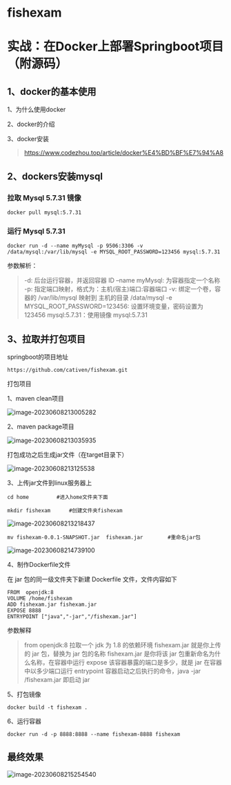 # fishexam
# 实战：在Docker上部署Springboot项目（附源码）

## 1、docker的基本使用

1、为什么使用docker

2、docker的介绍

3、docker安装

> https://www.codezhou.top/article/docker%E4%BD%BF%E7%94%A8

## 2、dockers安装mysql

### 拉取 Mysql 5.7.31 镜像

```shell
docker pull mysql:5.7.31
```

### 运行 Mysql 5.7.31

```shell
docker run -d --name myMysql -p 9506:3306 -v /data/mysql:/var/lib/mysql -e MYSQL_ROOT_PASSWORD=123456 mysql:5.7.31
```

参数解析：

> -d: 后台运行容器，并返回容器 ID
> –name myMysql: 为容器指定一个名称
> -p: 指定端口映射，格式为：主机(宿主)端口:容器端口
> -v: 绑定一个卷，容器的 /var/lib/mysql 映射到 主机的目录 /data/mysql
> -e MYSQL_ROOT_PASSWORD=123456: 设置环境变量，密码设置为 123456
> mysql:5.7.31：使用镜像 mysql:5.7.31

## 3、拉取并打包项目

springboot的项目地址

```
https://github.com/cativen/fishexam.git
```

打包项目

1、maven clean项目

![image-20230608213005282](https://gulimallcativen.oss-cn-shenzhen.aliyuncs.com/img/image-20230608213005282.png)

2、maven package项目

![image-20230608213035935](https://gulimallcativen.oss-cn-shenzhen.aliyuncs.com/img/image-20230608213035935.png)

打包成功之后生成jar文件（在target目录下）

![image-20230608213125538](https://gulimallcativen.oss-cn-shenzhen.aliyuncs.com/img/image-20230608213125538.png)

3、上传jar文件到linux服务器上

```shell
cd home			#进入home文件夹下面
```

```
mkdir fishexam		#创建文件夹fishexam 
```

![image-20230608213218437](https://gulimallcativen.oss-cn-shenzhen.aliyuncs.com/img/image-20230608213218437.png)

```
mv fishexam-0.0.1-SNAPSHOT.jar  fishexam.jar		#重命名jar包
```

![image-20230608214739100](https://gulimallcativen.oss-cn-shenzhen.aliyuncs.com/img/image-20230608214739100.png)

4、制作Dockerfile文件

在 jar 包的同一级文件夹下新建 Dockerfile 文件，文件内容如下

```shell
FROM  openjdk:8
VOLUME /home/fishexam
ADD fishexam.jar fishexam.jar
EXPOSE 8888
ENTRYPOINT ["java","-jar","/fishexam.jar"]
```

参数解释

> from openjdk:8 拉取一个 jdk 为 1.8 的依赖环境
> fishexam.jar 就是你上传的 jar 包，替换为 jar 包的名称
> fishexam.jar 是你将该 jar 包重新命名为什么名称，在容器中运行
> expose 该容器暴露的端口是多少，就是 jar 在容器中以多少端口运行
> entrypoint 容器启动之后执行的命令，java -jar /fishexam.jar 即启动 jar

5、打包镜像

```shell
docker build -t fishexam .
```

6、运行容器

```shell
docker run -d -p 8888:8888 --name fishexam-8888 fishexam
```

## 最终效果

![image-20230608215254540](https://gulimallcativen.oss-cn-shenzhen.aliyuncs.com/img/image-20230608215254540.png)
